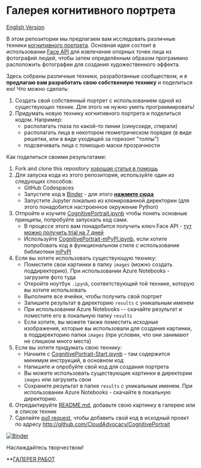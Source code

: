 # Галерея когнитивного портрета

[English Version](README.md)

В этом репозитории мы предлагаем вам исследовать различные техники [когнитивного портрета](http://aka.ms/cognitiveportrait). Основная идея состоит в использовании [Face API][FaceAPI] для извлечения опорных точек лица из фотографий людей, чтобы затем определённым образом программно расположить фотографии для создания художественного эффекта.

Здесь собраны различные техники, разработанные сообществом, и я **предлагаю вам разработать свою собственную технику** и поделиться ею! Что можно сделать:

1. Создать свой собственный портрет с использованием одной из существующих техник. Для этого не нужно уметь программировать!
2. Придумать новую технику когнитивного портрета и поделиться кодом. Например:
    - располагать глаза по какой-то линии (синусоиде, спирали)
    - располагать лица в некотором геометрическом порядке (в виде решетки, или в виде уходящей за горизонт "толпы")
    - подсвечивать лица с помощью маски прозрачности

Как поделиться своими результатами:

1. Fork and clone this repository [хорошая статья в помощь](https://habr.com/ru/post/313996/)
2. Для запуска кода из этого репозитория, используйте один из следующих способов:
    - GitHub Codespaces
    - Запустите код в [Binder](http://mybinder.org) - для этого [**нажмите сюда**](https://mybinder.org/v2/gh/CloudAdvocacy/CognitivePortrait/master)
    - Запустите Jupyter локально из клонированной директории (для этого понадобится настроенное окружение Python)
1. Отпройте и изучите [CognitivePortrait.ipynb](CognitivePortrait.ipynb) чтобы понять основные принципы, попробуйте запускать код сами.
    - В процессе этого вам понадобится получить ключ Face API - [тут можно получить trial на 7 дней][FaceAPITrial]
    - Используйте [CognitivePortrait-mPyPl.ipynb](CognitivePortrait-mPyPl.ipynb), если хотите попробовать код в функциональном стиле с использование библиотеки [mPyPl](http://github.com/shwars/mPyPl)
1. Если вы хотите использовать существующую технику:
    - Поместите свои картинки в папку `images` (можно создать поддиректорию). При использовании Azure Notebooks - загрузите фото туда
    - Откройте ноутбук `.ipynb`, соответствующий той технике, которую вы хотите использовать
    - Выполните все ячейки, чтобы получить свой портрет
    - Запишите результат в директорию `results` с уникальным именем
    - При использовании Azure Notebooks -- скачайте результат и поместите его в локальную папку `results`
    - Если хотите, вы можете также поместить исходные изображения, которые вы использовали для создания картинки, в поддиректорию папки `images` (при условии, что они занимают не слишком много места)
1. Если вы хотите придумать свою технику:
    - Начните с [CognitivePortrait-Start.ipynb](CognitivePortrait-Start.ipynb) - там содержится минимум инструкций, в основном код
    - Напишите и опробуйте свой код для создания портрета 
    - Вы можете использовать существующие картинки в директории `images` или загрузить свои
    - Сохраните результат в папке `results` с уникальным именем. При использовании Azure Notebooks - скачайте в локальную директорию.
1. Отредактируйте [README.md](README.md), добавьте свою картинку в галерею или в список техник
1. Сделайте [pull request](https://help.github.com/en/github/collaborating-with-issues-and-pull-requests/creating-a-pull-request), чтобы добавить свой код в исходный проект по адресу http://github.com/CloudAdvocacy/CognitivePortrait

[![Binder](https://mybinder.org/badge_logo.svg)](https://mybinder.org/v2/gh/CloudAdvocacy/CognitivePortrait/master)

Наслаждайтесь творчеством!

**[ГАЛЕРЕЯ РАБОТ](README.md#techniques-created-by-community)

[FaceAPI]: https://azure.microsoft.com/services/cognitive-services/face/?WT.mc_id=aiapril-github-dmitryso
[shwars]: https://github.com/shwars
[FaceAPITrial]: https://azure.microsoft.com/try/cognitive-services/my-apis/?api=face-api&WT.mc_id=aiapril-github-dmitryso
